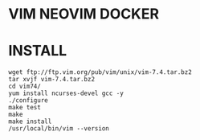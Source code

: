 # VIM NEOVIM DOCKER

# INSTALL
```
wget ftp://ftp.vim.org/pub/vim/unix/vim-7.4.tar.bz2
tar xvjf vim-7.4.tar.bz2
cd vim74/
yum install ncurses-devel gcc -y
./configure
make test
make
make install
/usr/local/bin/vim --version
```
